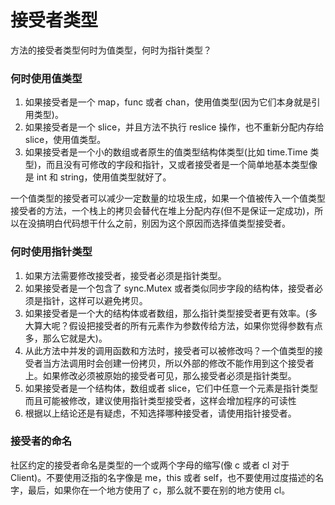 接受者类型
===

方法的接受者类型何时为值类型，何时为指针类型？

### 何时使用值类型

1. 如果接受者是一个 map，func 或者 chan，使用值类型(因为它们本身就是引用类型)。
2. 如果接受者是一个 slice，并且方法不执行 reslice 操作，也不重新分配内存给 slice，使用值类型。
3. 如果接受者是一个小的数组或者原生的值类型结构体类型(比如 time.Time 类型)，而且没有可修改的字段和指针，又或者接受者是一个简单地基本类型像是 int 和 string，使用值类型就好了。

一个值类型的接受者可以减少一定数量的垃圾生成，如果一个值被传入一个值类型接受者的方法，一个栈上的拷贝会替代在堆上分配内存(但不是保证一定成功)，所以在没搞明白代码想干什么之前，别因为这个原因而选择值类型接受者。

### 何时使用指针类型
1. 如果方法需要修改接受者，接受者必须是指针类型。
2. 如果接受者是一个包含了 sync.Mutex 或者类似同步字段的结构体，接受者必须是指针，这样可以避免拷贝。
3. 如果接受者是一个大的结构体或者数组，那么指针类型接受者更有效率。(多大算大呢？假设把接受者的所有元素作为参数传给方法，如果你觉得参数有点多，那么它就是大)。
4. 从此方法中并发的调用函数和方法时，接受者可以被修改吗？一个值类型的接受者当方法调用时会创建一份拷贝，所以外部的修改不能作用到这个接受者上。如果修改必须被原始的接受者可见，那么接受者必须是指针类型。
5. 如果接受者是一个结构体，数组或者 slice，它们中任意一个元素是指针类型而且可能被修改，建议使用指针类型接受者，这样会增加程序的可读性
6. 根据以上结论还是有疑虑，不知选择哪种接受者，请使用指针接受者。

### 接受者的命名
社区约定的接受者命名是类型的一个或两个字母的缩写(像 c 或者 cl 对于 Client)。不要使用泛指的名字像是 me，this 或者 self，也不要使用过度描述的名字，最后，如果你在一个地方使用了 c，那么就不要在别的地方使用 cl。
